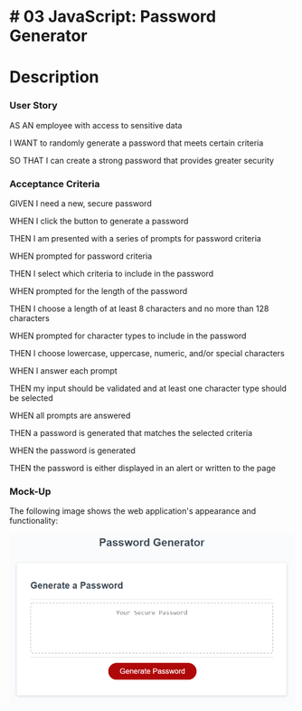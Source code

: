 <h1># 03 JavaScript: Password Generator</h1>

<h1>Description</h3>
<p> </p>

<h3>User Story</h3>
<p>AS AN employee with access to sensitive data</p>
<p>I WANT to randomly generate a password that meets certain criteria</p>
<p>SO THAT I can create a strong password that provides greater security</p>
<p></p>
<h3>Acceptance Criteria</h3>
<p>GIVEN I need a new, secure password</p>
<p>WHEN I click the button to generate a password</p>
<p>THEN I am presented with a series of prompts for password criteria</p>
<p>WHEN prompted for password criteria</p>
<p>THEN I select which criteria to include in the password</p>
<p>WHEN prompted for the length of the password</p>
<p>THEN I choose a length of at least 8 characters and no more than 128 characters</p>
<p>WHEN prompted for character types to include in the password</p>
<p>THEN I choose lowercase, uppercase, numeric, and/or special characters</p>
<p>WHEN I answer each prompt</p>
<p>THEN my input should be validated and at least one character type should be selected</p>
<p>WHEN all prompts are answered</p>
<p>THEN a password is generated that matches the selected criteria</p>
<p>WHEN the password is generated</p>
<p>THEN the password is either displayed in an alert or written to the page</p>

<h3>Mock-Up</h3>
<p>The following image shows the web application's appearance and functionality:</p>

<p>
    <img src="assets/PasswordGenerator-MockUp.PNG" />
</p>    